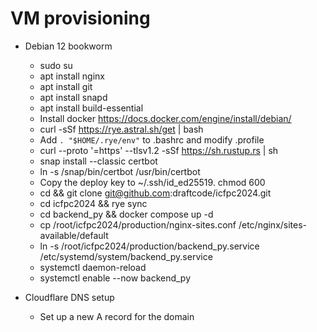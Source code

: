 # VM provisioning

* Debian 12 bookworm
  * sudo su
  * apt install nginx
  * apt install git
  * apt install snapd
  * apt install build-essential
  * Install docker https://docs.docker.com/engine/install/debian/
  * curl -sSf https://rye.astral.sh/get | bash
  * Add `. "$HOME/.rye/env"` to .bashrc and modify .profile
  * curl --proto '=https' --tlsv1.2 -sSf https://sh.rustup.rs | sh
  * snap install --classic certbot
  * ln -s /snap/bin/certbot /usr/bin/certbot
  * Copy the deploy key to ~/.ssh/id_ed25519. chmod 600
  * cd && git clone git@github.com:draftcode/icfpc2024.git
  * cd icfpc2024 && rye sync
  * cd backend_py && docker compose up -d
  * cp /root/icfpc2024/production/nginx-sites.conf /etc/nginx/sites-available/default
  * ln -s /root/icfpc2024/production/backend_py.service /etc/systemd/system/backend_py.service
  * systemctl daemon-reload
  * systemctl enable --now backend_py


* Cloudflare DNS setup
  * Set up a new A record for the domain

